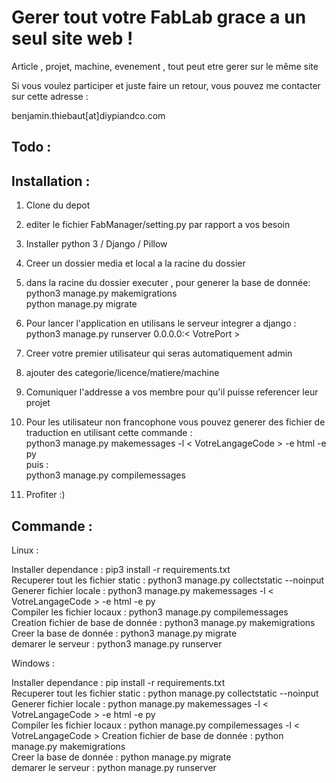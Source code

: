 ﻿Gerer tout votre FabLab grace a un seul site web !
==================================================
Article , projet, machine, evenement , tout peut etre gerer sur le même site

Si vous voulez participer et juste faire un retour, vous pouvez me contacter sur cette adresse :

benjamin.thiebaut[at]diypiandco.com

Todo :
------


Installation :
--------------

 1. Clone du depot
 2. editer le fichier FabManager/setting.py par rapport a vos besoin
 3. Installer python 3 / Django / Pillow 
 4. Creer un dossier media et local a la racine du dossier
 5. dans la racine du dossier executer , pour generer la base de donnée:
 python3 manage.py makemigrations  
 python manage.py migrate  
 6. Pour lancer l'application en utilisans le serveur integrer a django :
	 python3 manage.py runserver 0.0.0.0:< VotrePort >
	 
 7. Creer votre premier utilisateur qui seras automatiquement admin  
 8. ajouter des categorie/licence/matiere/machine  
 9. Comuniquer l'addresse a vos membre pour qu'il puisse referencer leur projet  
 10. Pour les utilisateur non francophone vous pouvez generer des fichier de traduction en utilisant cette commande :  
        python3 manage.py makemessages -l < VotreLangageCode > -e html -e py  
    puis :  
        python3 manage.py compilemessages  
11. Profiter :)

Commande :
----------
Linux :

Installer dependance :                  pip3 install -r requirements.txt  
Recuperer tout les fichier static :     python3 manage.py collectstatic --noinput  
Generer fichier locale :                python3 manage.py makemessages -l < VotreLangageCode > -e html -e py  
Compiler les fichier locaux :           python3 manage.py compilemessages  
Creation fichier de base de donnée :    python3 manage.py makemigrations  
Creer la base de donnée :               python3 manage.py migrate  
demarer le serveur :                    python3 manage.py runserver  

Windows :

Installer dependance :                  pip install -r requirements.txt  
Recuperer tout les fichier static :     python manage.py collectstatic --noinput  
Generer fichier locale :                python manage.py makemessages -l < VotreLangageCode > -e html -e py  
Compiler les fichier locaux :           python manage.py compilemessages  -l < VotreLangageCode >
Creation fichier de base de donnée :    python manage.py makemigrations  
Creer la base de donnée :               python manage.py migrate  
demarer le serveur :                    python manage.py runserver  


